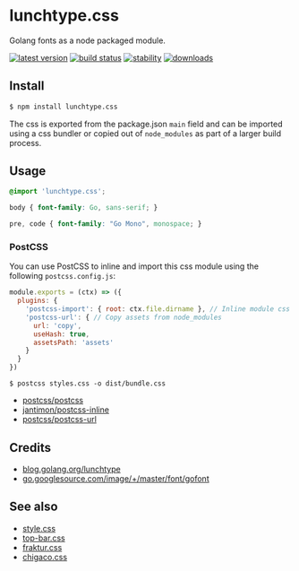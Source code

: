 # lunchtype.css

Golang fonts as a node packaged module.

[![latest version][npm-img]][npm-url] [![build status][travis-img]][travis-url] [![stability][stability-img]][stability-url] [![downloads][downloads-img]][npm-url]

[npm-img]: https://img.shields.io/npm/v/lunchtype.css.svg?style=flat-square
[npm-url]: https://www.npmjs.com/package/lunchtype.css
[travis-img]: https://img.shields.io/travis/bcomnes/lunchtype.css.svg?style=flat-square
[travis-url]: https://travis-ci.org/bcomnes/lunchtype.css
[stability-img]: https://img.shields.io/badge/stability-stable-brightgreen.svg?style=flat-square
[stability-url]: https://iojs.org/api/documentation.html#documentation_stability_index
[downloads-img]: https://img.shields.io/npm/dm/lunchtype.css.svg?style=flat-square

## Install

```sh
$ npm install lunchtype.css
```

The css is exported from the package.json `main` field and can be imported using a css bundler or copied out of `node_modules` as part of a larger build process.

## Usage

```css
@import 'lunchtype.css';

body { font-family: Go, sans-serif; }

pre, code { font-family: "Go Mono", monospace; }
```

### PostCSS

You can use PostCSS to inline and import this css module using the following `postcss.config.js`:

```js
module.exports = (ctx) => ({
  plugins: {
    'postcss-import': { root: ctx.file.dirname }, // Inline module css
    'postcss-url': { // Copy assets from node_modules
      url: 'copy',
      useHash: true,
      assetsPath: 'assets'
    }
  }
})
```

```
$ postcss styles.css -o dist/bundle.css
```
- [postcss/postcss](https://ghub.io/postcss)
- [jantimon/postcss-inline](https://github.com/jantimon/postcss-inline)
- [postcss/postcss-url](https://github.com/postcss/postcss-url)

## Credits

- [blog.golang.org/lunchtype](https://blog.golang.org/lunchtype)
- [go.googlesource.com/image/+/master/font/gofont](https://go.googlesource.com/image/+/master/font/gofont)

## See also

- [style.css](https://github.com/ungoldman/style.css)
- [top-bar.css](https://github.com/ungoldman/top-bar.css)
- [fraktur.css](https://github.com/bcomnes/fraktur.css)
- [chigaco.css](https://github.com/bcomnes/chicago.css)
